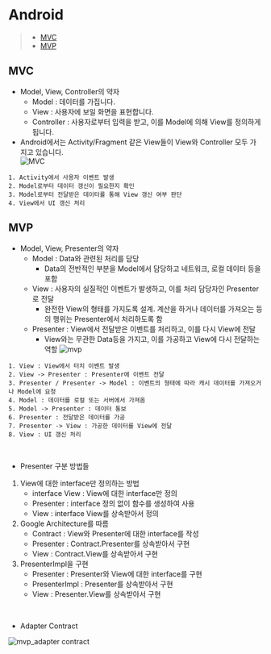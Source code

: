 # Android
>- [MVC](#mvc)
>- [MVP](#mvp)

<a name="mvc"></a>
## MVC
- Model, View, Controller의 약자
  - Model : 데이터를 가집니다.
  - View : 사용자에 보일 화면을 표현합니다.
  - Controller : 사용자로부터 입력을 받고, 이를 Model에 의해 View를 정의하게 됩니다.
- Android에서는 Activity/Fragment 같은 View들이 View와 Controller 모두 가지고 있습니다.  
![MVC](https://user-images.githubusercontent.com/44170716/90515128-24b24780-e19d-11ea-8387-cad480e602b1.PNG)
```
1. Activity에서 사용자 이벤트 발생
2. Model로부터 데이터 갱신이 필요한지 확인
3. Model로부터 전달받은 데이터를 통해 View 갱신 여부 판단
4. View에서 UI 갱신 처리
```

<a name="mvp"></a>
## MVP
- Model, View, Presenter의 약자
  - Model : Data와 관련된 처리를 담당
    - Data의 전반적인 부분을 Model에서 담당하고 네트워크, 로컬 데이터 등을 포함
  - View : 사용자의 실질적인 이벤트가 발생하고, 이를 처리 담당자인 Presenter로 전달
    - 완전한 View의 형태를 가지도록 설계. 계산을 하거나 데이터를 가져오는 등의 행위는 Presenter에서 처리하도록 함
  - Presenter : View에서 전달받은 이벤트를 처리하고, 이를 다시 View에 전달
    - View와는 무관한 Data등을 가지고, 이를 가공하고 View에 다시 전달하는 역할
![mvp](https://user-images.githubusercontent.com/44170716/90516283-bbcbcf00-e19e-11ea-9c1a-acfae3d81295.PNG)
```
1. View : View에서 터치 이벤트 발생
2. View -> Presenter : Presenter에 이벤트 전달
3. Presenter / Presenter -> Model : 이벤트의 형태에 따라 캐시 데이터를 가져오거나 Model에 요청
4. Model : 데이터를 로컬 또는 서버에서 가져옴
5. Model -> Presenter : 데이터 통보
6. Presenter : 전달받은 데이터를 가공
7. Presenter -> View : 가공한 데이터를 View에 전달
8. View : UI 갱신 처리
```
</br>

- Presenter 구분 방법들
1. View에 대한 interface만 정의하는 방법
    - interface View : View에 대한 interface만 정의
    - Presenter : interface 정의 없이 함수를 생성하여 사용
    - View : interface View를 상속받아서 정의
2. Google Architecture를 따름
    - Contract : View와 Presenter에 대한 interface를 작성
    - Presenter : Contract.Presenter를 상속받아서 구현
    - View : Contract.View를 상속받아서 구현
3. PresenterImpl을 구현
    - Presenter : Presenter와 View에 대한 interface를 구현
    - PresenterImpl : Presenter를 상속받아서 구현
    - View : Presenter.View를 상속받아서 구현
</br>

- Adapter Contract

![mvp_adapter contract](https://user-images.githubusercontent.com/44170716/90950929-275cb780-e491-11ea-8256-0159d2289ef7.PNG)
